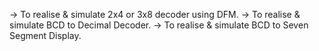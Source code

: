 ->  To realise & simulate 2x4 or 3x8 decoder using DFM.
->  To realise & simulate BCD to Decimal Decoder.
->  To realise & simulate BCD to Seven Segment Display.